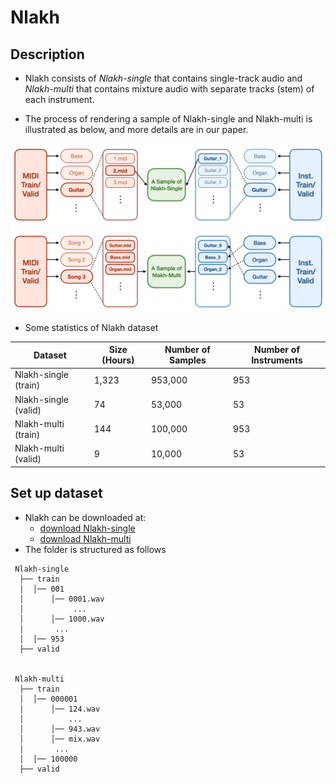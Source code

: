 # Nlakh

## Description

- Nlakh consists of *Nlakh-single* that contains single-track audio and *Nlakh-multi* that contains mixture audio with separate tracks (stem) of each instrument.

- The process of rendering a sample of Nlakh-single and Nlakh-multi is illustrated as below, and more details are in our paper.

<img src="./nlakh_figure.png" width="700" />


- Some statistics of Nlakh dataset

| Dataset | Size (Hours) | Number of Samples | Number of Instruments |
|------|------|------|------|
| Nlakh-single (train) | 1,323 | 953,000 | 953 | 
| Nlakh-single (valid) | 74 | 53,000 | 53 |
| Nlakh-multi (train) | 144 | 100,000 | 953 |
| Nlakh-multi (valid) | 9 | 10,000 | 53 |


## Set up dataset
- Nlakh can be downloaded at:
    - [download Nlakh-single](https://drive.google.com/file/d/14Uav5LlZWvmqYEJenz4xDQMC7kjbszPC/view?usp=share_link)
    - [download Nlakh-multi](https://drive.google.com/file/d/1MZBqvampGCkjZpCTMOXY517ymo0laiBc/view?usp=share_link)
- The folder is structured as follows
```
 Nlakh-single
  ├── train
  │  │── 001
  │      │── 0001.wav 
  │           ...
  │      │── 1000.wav
  │       ...
  │  │── 953
  ├── valid
  
  
 Nlakh-multi
  ├── train
  │  │── 000001
  │      │── 124.wav 
  │          ...
  │      │── 943.wav
  │      │── mix.wav
  │       ...
  │  │── 100000
  ├── valid
  
  ```
